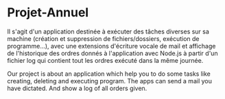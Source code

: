 # Projet-Annuel

Il s'agit d'un application destinée à exécuter des tâches diverses sur sa machine (création et suppression de fichiers/dossiers, exécution de programme...),
avec une extensions d'écriture vocale de mail et affichage de l'historique des ordres donnés à l'application avec Node.js à partir d'un fichier log qui contient tout les ordres exécuté dans la même journée.

Our project is about an application which help you to do some tasks like creating, deleting and executing program.
The apps can send a mail you have dictated. And show a log of all orders given.

